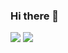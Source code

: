 ### Hi there 👋


<img src="https://capsule-render.vercel.app/api?type=waving&color=gradient&height=100&section=header&text=Minseo's%20Github&fontSize=50" />


<img src="https://github-readme-stats.vercel.app/api?username=Minseo-Jo&show_icons=true">

<!--
**Minseo-Jo/Minseo-Jo** is a ✨ _special_ ✨ repository because its `README.md` (this file) appears on your GitHub profile.

Here are some ideas to get you started:

- 🔭 I’m currently working on ...
- 🌱 I’m currently learning ...
- 👯 I’m looking to collaborate on ...
- 🤔 I’m looking for help with ...
- 💬 Ask me about ...
- 📫 How to reach me: ...
- 😄 Pronouns: ...
- ⚡ Fun fact: ...
-->
